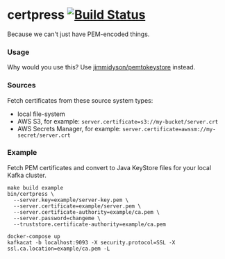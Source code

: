 # certpress [![Build Status](https://travis-ci.org/dylanmei/certpress.svg?branch=master)](https://travis-ci.org/dylanmei/certpress)

Because we can't just have PEM-encoded things.

### Usage

Why would you use this? Use [jimmidyson/pemtokeystore](https://github.com/jimmidyson/pemtokeystore) instead.

### Sources

Fetch certificates from these source system types:
- local file-system
- AWS S3, for example: `server.certificate=s3://my-bucket/server.crt`
- AWS Secrets Manager, for example: `server.certificate=awssm://my-secret/server.crt`

### Example

Fetch PEM certificates and convert to Java KeyStore files for your local Kafka cluster.

```
make build example
bin/certpress \
  --server.key=example/server-key.pem \
  --server.certificate=example/server.pem \
  --server.certificate-authority=example/ca.pem \
  --server.password=changeme \
  --truststore.certificate-authority=example/ca.pem

docker-compose up
kafkacat -b localhost:9093 -X security.protocol=SSL -X ssl.ca.location=example/ca.pem -L
```
